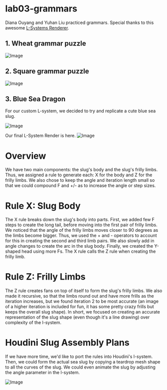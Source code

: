 # lab03-grammars
Diana Ouyang and Yuhan Liu practiced grammars. 
Special thanks to this awesome [L-Systems Renderer](https://piratefsh.github.io/p5js-art/public/lsystems/). 

## 1. Wheat grammar puzzle
![Image](https://github.com/yuhanliu-tech/lab03-grammars/blob/main/l-systems1.png)

## 2. Square grammar puzzle
![Image](https://github.com/yuhanliu-tech/lab03-grammars/blob/main/l-systems.png)

## 3. Blue Sea Dragon
For our custom L-system, we decided to try and replicate a cute blue sea slug. 

![Image](https://github.com/yuhanliu-tech/lab03-grammars/blob/main/blueseadragon.jpg)

Our final L-System Render is here. 
![Image](https://github.com/yuhanliu-tech/lab03-grammars/blob/main/l-systems-slug.png)

# Overview
We have two main components: the slug's body and the slug's frilly limbs. 
Thus, we assigned a rule to generate each: X for the body and Z for the frilly limbs. 
We also chose to keep the angle and iteration length small so that we could compound F and +/- as to increase the angle or step sizes. 

# Rule X: Slug Body
The X rule breaks down the slug's body into parts. First, we added few F steps to create the long tail, before moving into the first pair of frilly limbs. We noticed that the angle of the frilly limbs moves closer to 90 degrees as the limbs become bigger. Thus, we used the + and - operators to account for this in creating the second and third limb pairs. We also slowly add in angle changes to create the arc in the slug body. Finally, we created the Y-shaped head using more Fs. The X rule calls the Z rule when creating the frilly limb.

# Rule Z: Frilly Limbs
The Z rule creates fans on top of itself to form the slug's frilly limbs. We also made it recursive, so that the limbs round out and have more frills as the iteration increases, but we found iteration 2 to be most accurate (an image of a higher iteration is included for fun, it has some pretty crazy frills but keeps the overall slug shape). In short, we focused on creating an accurate representation of the slug shape (even though it's a line drawing) over complexity of the l-system. 

# Houdini Slug Assembly Plans
If we have more time, we'd like to port the rules into Houdini's l-system. Then, we could form the actual sea slug by copying a teardrop mesh shape to all the curves of the slug. We could even animate the slug by adjusting the angle parameter in the l-system. 

![Image](https://github.com/yuhanliu-tech/lab03-grammars/blob/main/l-systems-slug2.png)
